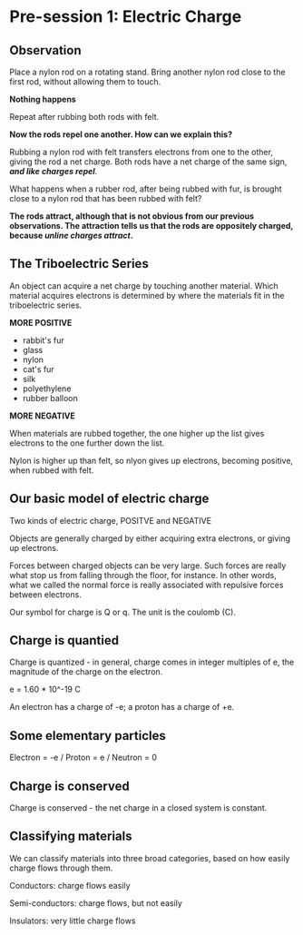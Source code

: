 # Pre-session 1: Electric Charge

## Observation

Place a nylon rod on a rotating stand. Bring another nylon rod close to the first rod, without allowing them to touch.

**Nothing happens**

Repeat after rubbing both rods with felt.

**Now the rods repel one another. How can we explain this?**

Rubbing a nylon rod with felt transfers electrons from one to the other, giving the rod a net charge. Both rods have a net charge of the same sign, ***and like charges repel***.

What happens when a rubber rod, after being rubbed with fur, is brought close to a nylon rod that has been rubbed with felt?

**The rods attract, although that is not obvious from our previous observations. The attraction tells us that the rods are oppositely charged, because *unline charges attract*.**

## The Triboelectric Series

An object can acquire a net charge by touching another material. Which material acquires electrons is determined by where the materials fit in the triboelectric series.

**MORE POSITIVE**

* rabbit's fur
* glass
* nylon
* cat's fur
* silk
* polyethylene
* rubber balloon

**MORE NEGATIVE**

When materials are rubbed together, the one higher up the list gives electrons to the one further down the list.

Nylon is higher up than felt, so nlyon gives up electrons, becoming positive, when rubbed with felt.

## Our basic model of electric charge

 Two kinds of electric charge, POSITVE and NEGATIVE

Objects are generally charged by either acquiring extra electrons, or giving up electrons.

Forces between charged objects can be very large. Such forces are really what stop us from falling through the floor, for instance. In other words, what we called the normal force is really associated with repulsive forces between electrons.

Our symbol for charge is Q or q. The unit is the coulomb (C).

## Charge is quantied

Charge is quantized - in general, charge comes in integer multiples of e, the magnitude of the charge on the electron.

e = 1.60 * 10^-19 C

An electron has a charge of -e; a proton has a charge of +e.

## Some elementary particles

Electron = -e / Proton = e / Neutron = 0

## Charge is conserved

Charge is conserved - the net charge in a closed system is constant.

## Classifying materials

We can classify materials into three broad categories, based on how easily charge flows through them.

Conductors: charge flows easily

Semi-conductors: charge flows, but not easily

Insulators: very little charge flows



